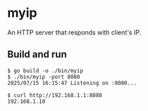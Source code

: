 # myip

An HTTP server that responds with client's IP.

## Build and run

```plain
$ go build -o ./bin/myip
$ ./bin/myip -port 8080
2025/07/15 16:15:47 Listening on :8080...

$ curl http://192.168.1.1:8080
192.168.1.10
```
